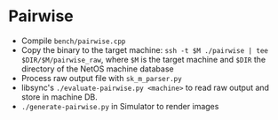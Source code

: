 # Pairwise

 - Compile `bench/pairwise.cpp`
 - Copy the binary to the target machine: `ssh -t $M ./pairwise | tee
   $DIR/$M/pairwise_raw`, where `$M` is the target machine and `$DIR`
   the directory of the NetOS machine database
 - Process raw output file with `sk_m_parser.py`
 - libsync's `./evaluate-pairwise.py <machine>` to read raw output and
   store in machine DB. 
 - `./generate-pairwise.py` in Simulator to render images

